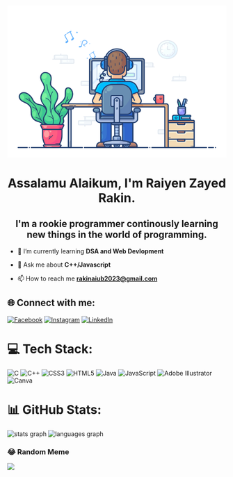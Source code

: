 <div align="center"><img src="https://raw.githubusercontent.com/SupianIDz/SupianIDz/main/coding.gif" width="700" height="350"></div>
<h1 align="center">Assalamu Alaikum, I'm Raiyen Zayed Rakin.</h1>
<h2 align="center">I'm a rookie programmer continously learning new things in the world of programming.</h2>
<!--- 🤝 I’m looking for help with **Algorithms and DSA**-->

- 🌱 I’m currently learning **DSA and Web Devlopment**

- 💬 Ask me about **C++/Javascript**

- 📫 How to reach me **rakinaiub2023@gmail.com**


## 🌐 Connect with me:
[![Facebook](https://img.shields.io/badge/Facebook-%231877F2.svg?logo=Facebook&logoColor=white)](https://facebook.com/raiyenzayed.rakin) [![Instagram](https://img.shields.io/badge/Instagram-%23E4405F.svg?logo=Instagram&logoColor=white)](https://instagram.com/rakin_sama_) [![LinkedIn](https://img.shields.io/badge/LinkedIn-%230077B5.svg?logo=linkedin&logoColor=white)](https://linkedin.com/in/raiyen-zayed-rakin) 


# 💻 Tech Stack:
![C](https://img.shields.io/badge/c-%2300599C.svg?style=for-the-badge&logo=c&logoColor=white) ![C++](https://img.shields.io/badge/c++-%2300599C.svg?style=for-the-badge&logo=c%2B%2B&logoColor=white) ![CSS3](https://img.shields.io/badge/css3-%231572B6.svg?style=for-the-badge&logo=css3&logoColor=white) ![HTML5](https://img.shields.io/badge/html5-%23E34F26.svg?style=for-the-badge&logo=html5&logoColor=white) ![Java](https://img.shields.io/badge/java-%23ED8B00.svg?style=for-the-badge&logo=openjdk&logoColor=white) ![JavaScript](https://img.shields.io/badge/javascript-%23323330.svg?style=for-the-badge&logo=javascript&logoColor=%23F7DF1E) ![Adobe Illustrator](https://img.shields.io/badge/adobe%20illustrator-%23FF9A00.svg?style=for-the-badge&logo=adobe%20illustrator&logoColor=white) ![Canva](https://img.shields.io/badge/Canva-%2300C4CC.svg?style=for-the-badge&logo=Canva&logoColor=white)
# 📊 GitHub Stats:
<div align="left">
  <img src="https://github-readme-stats.vercel.app/api?username=raiyen-zayed-rakin&hide_title=false&hide_rank=false&show_icons=true&include_all_commits=true&count_private=true&disable_animations=false&theme=dracula&locale=en&hide_border=false&order=1" height="200" alt="stats graph"  />
  <img src="https://github-readme-stats.vercel.app/api/top-langs?username=raiyen-zayed-rakin&locale=en&hide_title=false&layout=compact&card_width=320&langs_count=5&theme=dracula&hide_border=false&order=2" height="200" alt="languages graph"  />
</div>

###
### 😂 Random Meme
<img src='https://randommeme-five.vercel.app/' style="height: 400px;"/>

<!-- Proudly created with GPRM ( https://gprm.itsvg.in ) -->
